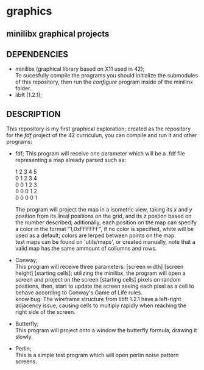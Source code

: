 # graphics
## minilibx graphical projects  

## DEPENDENCIES  

- minilibx (graphical library based on X11 used in 42);  
    To sucesfully compile the programs you should initialize the submodules of this repository, then run the *configure* program inside of the minilinx folder.  
- libft (1.2.1);  

## DESCRIPTION  

This repository is my first graphical exploration; created as the repository for the *fdf* project of the 42 curriculun, you can compile and run it and other programs:  
- fdf;
    This program will receive one parameter which will be a .fdf file representing a map already parsed such as:  

    1 2 3 4 5   
    0 1 2 3 4  
    0 0 1 2 3  
    0 0 0 1 2  
    0 0 0 0 1  

    The program will project the map in a isometric view, taking its *x* and *y* position from its lireal positions on the grid, and its *z* postion based on the number described; aditionally, each position on the map can specify a color in the format "1,0xFFFFFF", if no color is specified, white will be used as a default; colors are lerped between points on the map.  
    test maps can be found on 'utils/maps', or created manually, note that a valid map has the same ammount of collumns and rows.  

- Conway;  
    This program will receive three parameters: [screen width] [screen height] [starting cells]; utilizing the minilibx, the program will open a screen and project on the screen [starting cells] pixels on random positions, then, start to update the screen seeing each pixel as a cell to behave according to Conway's Game of Life rules.  
    know bug: The wireframe structure from libft 1.2.1 have a left-right adjacency issue, causing cells to multiply rapidly when reaching the right side of the screen.  

- Butterfly;  
    This program will project onto a window the butterfly formula, drawing it slowly.  

- Perlin;  
    This is a simple test program which will open perlin noise pattern screens.  
